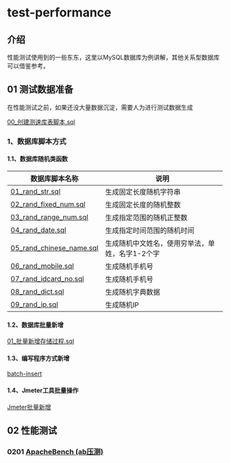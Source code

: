 # test-performance

## 介绍
性能测试使用到的一些东东，这里以MySQL数据库为例讲解，其他关系型数据库可以借鉴参考。

## 01 测试数据准备
<pre>在性能测试之前，如果还没大量数据沉淀，需要人为进行测试数据生成</pre>
[00_创建测速库表脚本.sql](01_测试数据准备/00_创建测速库表脚本.sql)

### 1、数据库脚本方式

#### 1.1、数据库随机类函数
| 数据库脚本名称 | 说明 |
| ------------ | ------------ |
| [01_rand_str.sql](01_测试数据准备/01_数据库随机类函数/01_rand_str.sql) | 生成固定长度随机字符串 |
| [02_rand_fixed_num.sql](01_测试数据准备/01_数据库随机类函数/02_rand_fixed_num.sql) | 生成固定长度的随机整数 |
| [03_rand_range_num.sql](01_测试数据准备/01_数据库随机类函数/03_rand_range_num.sql) | 生成指定范围的随机正整数 |
| [04_rand_date.sql](01_测试数据准备/01_数据库随机类函数/04_rand_date.sql) | 生成指定时间范围的随机时间 |
| [05_rand_chinese_name.sql](01_测试数据准备/01_数据库随机类函数/05_rand_chinese_name.sql) | 生成随机中文姓名，使用穷举法，单姓，名字1-2个字 |
| [06_rand_mobile.sql](01_测试数据准备/01_数据库随机类函数/06_rand_mobile.sql) | 生成随机手机号 |
| [07_rand_idcard_no.sql](01_测试数据准备/01_数据库随机类函数/07_rand_idcard_no.sql) | 生成随机手机号 |
| [08_rand_dict.sql](01_测试数据准备/01_数据库随机类函数/08_rand_dict.sql) | 生成随机字典数据 |
| [09_rand_ip.sql](01_测试数据准备/01_数据库随机类函数/09_rand_ip.sql) | 生成随机IP |

#### 1.2、数据库批量新增
[01_批量新增存储过程.sql](01_测试数据准备/02_数据库批量新增/01_批量新增存储过程.sql)

#### 1.3、编写程序方式新增
[batch-insert](01_测试数据准备/03_Java批量新增/batch-insert/README.md)

#### 1.4、Jmeter工具批量操作
[Jmeter批量新增](01_测试数据准备/04_jmeter批量新增/README.md)


## 02 性能测试
### 0201 [ApacheBench (ab压测)](02_性能测试\01_ApacheBench\README.md)
